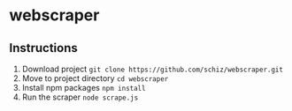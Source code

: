 # webscraper

## Instructions

1. Download project `git clone https://github.com/schiz/webscraper.git`
2. Move to project directory `cd webscraper` 
3. Install npm packages `npm install`
4. Run the scraper `node scrape.js`
